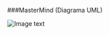 ###MasterMind (Diagrama UML)

![Image text](<https://github.com/andresito87/MPDS-EscuelaIT/blob/main/21-js-basadaObjetos/MasterMind/MasterMindv0.3(Dise%C3%B1o-UML)/UML/Mastermind_UML.png>)
